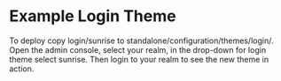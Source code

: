 Example Login Theme
===================

To deploy copy login/sunrise to standalone/configuration/themes/login/. Open the admin console, select your realm, in the drop-down for login theme select sunrise. Then login to your realm to see the new theme in action.
